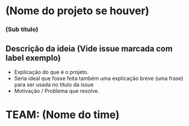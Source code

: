 # (Nome do projeto se houver)
### (Sub título)

## Descrição da ideia (Vide issue marcada com label exemplo)

 - Explicação do que é o projeto.
 - Seria ideal que fosse feita também uma explicação breve (uma frase) para ser usada no título da issue
 - Motivação / Problema que resolve.

# TEAM: (Nome do time)
